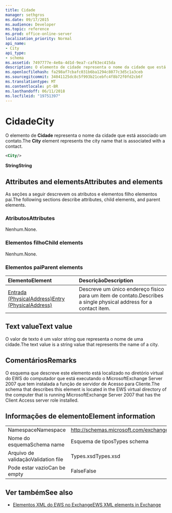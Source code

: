 ```yaml
---
title: Cidade
manager: sethgros
ms.date: 09/17/2015
ms.audience: Developer
ms.topic: reference
ms.prod: office-online-server
localization_priority: Normal
api_name:
- City
api_type:
- schema
ms.assetid: 7497777e-4e0a-4d1d-9ea7-caf63ec415da
description: O elemento de cidade representa o nome da cidade que está associado um contato.
ms.openlocfilehash: fa298af7cbafc031b6ba1294c8077c3d5c1a3ceb
ms.sourcegitcommit: 34041125dc8c5f993b21cebfc4f8b72f0fd2cb6f
ms.translationtype: MT
ms.contentlocale: pt-BR
ms.lasthandoff: 06/11/2018
ms.locfileid: "19751397"
---
```

# <a name="city"></a><span data-ttu-id="7303f-103">Cidade</span><span class="sxs-lookup"><span data-stu-id="7303f-103">City</span></span>

<span data-ttu-id="7303f-104">O elemento de **Cidade** representa o nome da cidade que está associado um contato.</span><span class="sxs-lookup"><span data-stu-id="7303f-104">The **City** element represents the city name that is associated with a contact.</span></span> 
  
```xml
<City/>
```

 <span data-ttu-id="7303f-105">**String**</span><span class="sxs-lookup"><span data-stu-id="7303f-105">**String**</span></span>
## <a name="attributes-and-elements"></a><span data-ttu-id="7303f-106">Attributes and elements</span><span class="sxs-lookup"><span data-stu-id="7303f-106">Attributes and elements</span></span>

<span data-ttu-id="7303f-107">As seções a seguir descrevem os atributos e elementos filho elementos pai.</span><span class="sxs-lookup"><span data-stu-id="7303f-107">The following sections describe attributes, child elements, and parent elements.</span></span>
  
### <a name="attributes"></a><span data-ttu-id="7303f-108">Atributos</span><span class="sxs-lookup"><span data-stu-id="7303f-108">Attributes</span></span>

<span data-ttu-id="7303f-109">Nenhum.</span><span class="sxs-lookup"><span data-stu-id="7303f-109">None.</span></span>
  
### <a name="child-elements"></a><span data-ttu-id="7303f-110">Elementos filho</span><span class="sxs-lookup"><span data-stu-id="7303f-110">Child elements</span></span>

<span data-ttu-id="7303f-111">Nenhum.</span><span class="sxs-lookup"><span data-stu-id="7303f-111">None.</span></span>
  
### <a name="parent-elements"></a><span data-ttu-id="7303f-112">Elementos pai</span><span class="sxs-lookup"><span data-stu-id="7303f-112">Parent elements</span></span>

|<span data-ttu-id="7303f-113">**Elemento**</span><span class="sxs-lookup"><span data-stu-id="7303f-113">**Element**</span></span>|<span data-ttu-id="7303f-114">**Descrição**</span><span class="sxs-lookup"><span data-stu-id="7303f-114">**Description**</span></span>|
|:-----|:-----|
|[<span data-ttu-id="7303f-115">Entrada (PhysicalAddress)</span><span class="sxs-lookup"><span data-stu-id="7303f-115">Entry (PhysicalAddress)</span></span>](entry-physicaladdress.md) <br/> |<span data-ttu-id="7303f-116">Descreve um único endereço físico para um item de contato.</span><span class="sxs-lookup"><span data-stu-id="7303f-116">Describes a single physical address for a contact item.</span></span>  <br/> |
   
## <a name="text-value"></a><span data-ttu-id="7303f-117">Text value</span><span class="sxs-lookup"><span data-stu-id="7303f-117">Text value</span></span>

<span data-ttu-id="7303f-118">O valor de texto é um valor string que representa o nome de uma cidade.</span><span class="sxs-lookup"><span data-stu-id="7303f-118">The text value is a string value that represents the name of a city.</span></span>
  
## <a name="remarks"></a><span data-ttu-id="7303f-119">Comentários</span><span class="sxs-lookup"><span data-stu-id="7303f-119">Remarks</span></span>

<span data-ttu-id="7303f-120">O esquema que descreve este elemento está localizado no diretório virtual do EWS do computador que está executando o MicrosoftExchange Server 2007 que tem instalada a função de servidor de Acesso para Cliente.</span><span class="sxs-lookup"><span data-stu-id="7303f-120">The schema that describes this element is located in the EWS virtual directory of the computer that is running MicrosoftExchange Server 2007 that has the Client Access server role installed.</span></span>
  
## <a name="element-information"></a><span data-ttu-id="7303f-121">Informações de elemento</span><span class="sxs-lookup"><span data-stu-id="7303f-121">Element information</span></span>

|||
|:-----|:-----|
|<span data-ttu-id="7303f-122">Namespace</span><span class="sxs-lookup"><span data-stu-id="7303f-122">Namespace</span></span>  <br/> |http://schemas.microsoft.com/exchange/services/2006/types  <br/> |
|<span data-ttu-id="7303f-123">Nome do esquema</span><span class="sxs-lookup"><span data-stu-id="7303f-123">Schema name</span></span>  <br/> |<span data-ttu-id="7303f-124">Esquema de tipos</span><span class="sxs-lookup"><span data-stu-id="7303f-124">Types schema</span></span>  <br/> |
|<span data-ttu-id="7303f-125">Arquivo de validação</span><span class="sxs-lookup"><span data-stu-id="7303f-125">Validation file</span></span>  <br/> |<span data-ttu-id="7303f-126">Types.xsd</span><span class="sxs-lookup"><span data-stu-id="7303f-126">Types.xsd</span></span>  <br/> |
|<span data-ttu-id="7303f-127">Pode estar vazio</span><span class="sxs-lookup"><span data-stu-id="7303f-127">Can be empty</span></span>  <br/> |<span data-ttu-id="7303f-128">False</span><span class="sxs-lookup"><span data-stu-id="7303f-128">False</span></span>  <br/> |
   
## <a name="see-also"></a><span data-ttu-id="7303f-129">Ver também</span><span class="sxs-lookup"><span data-stu-id="7303f-129">See also</span></span>



- [<span data-ttu-id="7303f-130">Elementos XML do EWS no Exchange</span><span class="sxs-lookup"><span data-stu-id="7303f-130">EWS XML elements in Exchange</span></span>](ews-xml-elements-in-exchange.md)

